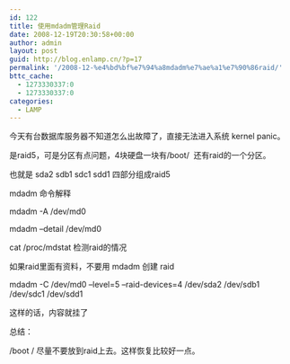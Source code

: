 ```yaml
---
id: 122
title: 使用mdadm管理Raid
date: 2008-12-19T20:30:58+00:00
author: admin
layout: post
guid: http://blog.enlamp.cn/?p=17
permalink: '/2008-12-%e4%bd%bf%e7%94%a8mdadm%e7%ae%a1%e7%90%86raid/'
bttc_cache:
  - 1273330337:0
  - 1273330337:0
categories:
  - LAMP
---
```

今天有台数据库服务器不知道怎么出故障了，直接无法进入系统 kernel panic。

是raid5，可是分区有点问题，4块硬盘一块有/boot/  还有raid的一个分区。

也就是 sda2 sdb1 sdc1 sdd1 四部分组成raid5

mdadm 命令解释

mdadm -A /dev/md0

mdadm &#8211;detail /dev/md0

cat /proc/mdstat 检测raid的情况

如果raid里面有资料，不要用 mdadm 创建 raid

mdadm -C /dev/md0 &#8211;level=5 &#8211;raid-devices=4 /dev/sda2 /dev/sdb1 /dev/sdc1 /dev/sdd1

这样的话，内容就挂了

总结：

/boot / 尽量不要放到raid上去。这样恢复比较好一点。